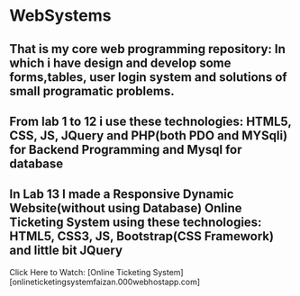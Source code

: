 # WebSystems
That is my core web programming repository:
In which i have design and develop some forms,tables, user login system and solutions of small programatic problems.
-------------------------------------------------------------
From lab 1 to 12 i use these technologies:
HTML5, CSS, JS, JQuery and PHP(both PDO and MYSqli) for Backend Programming and Mysql for database
--------------------------------------------------------------
In Lab 13 I made a Responsive Dynamic Website(without using Database) Online Ticketing System using these technologies:
HTML5, CSS3, JS, Bootstrap(CSS Framework) and little bit JQuery
--------------------------------------------------------------
Click Here to Watch: [Online Ticketing System][onlineticketingsystemfaizan.000webhostapp.com]
